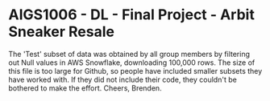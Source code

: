 # AIGS1006 - DL - Final Project - Arbit Sneaker Resale
The 'Test' subset of data was obtained by all group members by filtering out Null values in AWS Snowflake, downloading 100,000 rows. The size of this file is too large for Github, so people have included smaller subsets they have worked with. If they did not include their code, they couldn't be bothered to make the effort. Cheers, Brenden. 
